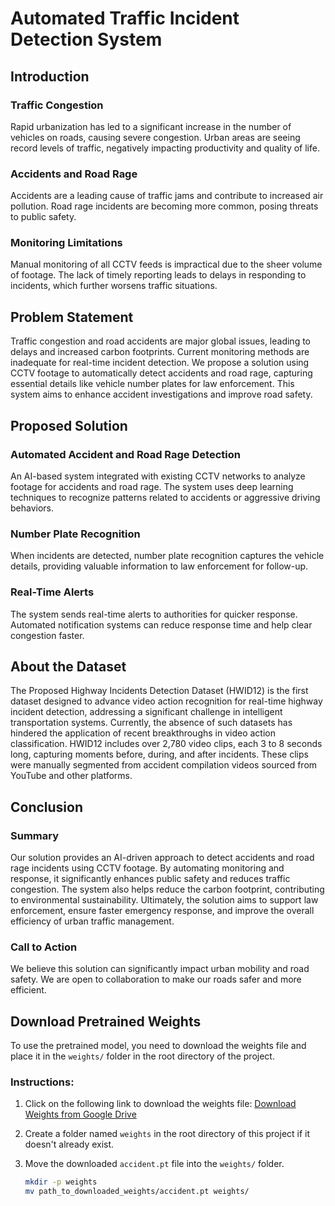 # Automated Traffic Incident Detection System

## Introduction

### Traffic Congestion
Rapid urbanization has led to a significant increase in the number of vehicles on roads, causing severe congestion. Urban areas are seeing record levels of traffic, negatively impacting productivity and quality of life.

### Accidents and Road Rage
Accidents are a leading cause of traffic jams and contribute to increased air pollution. Road rage incidents are becoming more common, posing threats to public safety.

### Monitoring Limitations
Manual monitoring of all CCTV feeds is impractical due to the sheer volume of footage. The lack of timely reporting leads to delays in responding to incidents, which further worsens traffic situations.

## Problem Statement
Traffic congestion and road accidents are major global issues, leading to delays and increased carbon footprints. Current monitoring methods are inadequate for real-time incident detection. We propose a solution using CCTV footage to automatically detect accidents and road rage, capturing essential details like vehicle number plates for law enforcement. This system aims to enhance accident investigations and improve road safety.

## Proposed Solution

### Automated Accident and Road Rage Detection
An AI-based system integrated with existing CCTV networks to analyze footage for accidents and road rage. The system uses deep learning techniques to recognize patterns related to accidents or aggressive driving behaviors.

### Number Plate Recognition
When incidents are detected, number plate recognition captures the vehicle details, providing valuable information to law enforcement for follow-up.

### Real-Time Alerts
The system sends real-time alerts to authorities for quicker response. Automated notification systems can reduce response time and help clear congestion faster.

## About the Dataset
The Proposed Highway Incidents Detection Dataset (HWID12) is the first dataset designed to advance video action recognition for real-time highway incident detection, addressing a significant challenge in intelligent transportation systems. Currently, the absence of such datasets has hindered the application of recent breakthroughs in video action classification. HWID12 includes over 2,780 video clips, each 3 to 8 seconds long, capturing moments before, during, and after incidents. These clips were manually segmented from accident compilation videos sourced from YouTube and other platforms.

## Conclusion

### Summary
Our solution provides an AI-driven approach to detect accidents and road rage incidents using CCTV footage. By automating monitoring and response, it significantly enhances public safety and reduces traffic congestion. The system also helps reduce the carbon footprint, contributing to environmental sustainability. Ultimately, the solution aims to support law enforcement, ensure faster emergency response, and improve the overall efficiency of urban traffic management.

### Call to Action
We believe this solution can significantly impact urban mobility and road safety. We are open to collaboration to make our roads safer and more efficient.

## Download Pretrained Weights

To use the pretrained model, you need to download the weights file and place it in the `weights/` folder in the root directory of the project.

### Instructions:

1. Click on the following link to download the weights file:
   [Download Weights from Google Drive](https://drive.google.com/file/d/18jZXNuJsQEZfHaDanaL3iXIWPAXBr17T/view?usp=sharing)

2. Create a folder named `weights` in the root directory of this project if it doesn't already exist.

3. Move the downloaded `accident.pt` file into the `weights/` folder.

   ```bash
   mkdir -p weights
   mv path_to_downloaded_weights/accident.pt weights/
   ```
